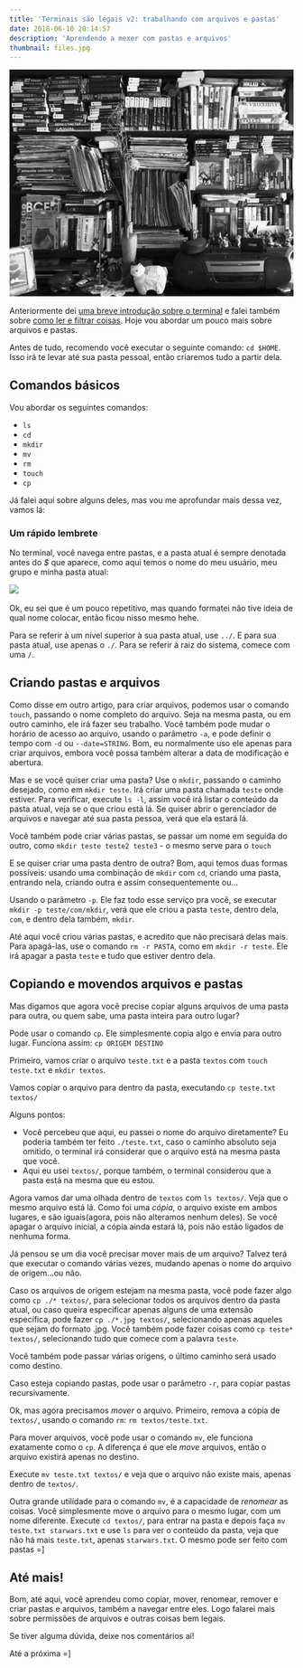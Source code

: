 ```yaml
---
title: 'Terminais são legais v2: trabalhando com arquivos e pastas'
date: 2018-06-10 20:14:57
description: 'Aprendendo a mexer com pastas e arquivos'
thumbnail: files.jpg
---
```


![](/images/Terminais-sao-legais-v2-pastas/files.jpg)

Anteriormente dei [uma breve introdução sobre o terminal](/artigos/terminais-sao-legais-como-comecar-a-usar/) e falei também sobre [como ler e filtrar coisas](/artigos/terminais-sao-legais-v1-lendo-e-filtrando-arquivos/). Hoje vou abordar um pouco mais sobre arquivos e pastas.

Antes de tudo, recomendo você executar o seguinte comando: `cd $HOME`. Isso irá te levar até sua pasta pessoal, então criaremos tudo a partir dela.

## Comandos básicos

Vou abordar os seguintes comandos:

- `ls`
- `cd`
- `mkdir`
- `mv`
- `rm`
- `touch`
- `cp`

Já falei aqui sobre alguns deles, mas vou me aprofundar mais dessa vez, vamos lá:

### Um rápido lembrete

No terminal, você navega entre pastas, e a pasta atual é sempre denotada antes do *$* que aparece, como aqui temos o nome do meu usuário, meu grupo e minha pasta atual:

![](/Terminais-sao-legais-como-comecar-a-usar/user-terminal.png)

Ok, eu sei que é um pouco repetitivo, mas quando formatei não tive ideia de qual nome colocar, então ficou nisso mesmo hehe.

Para se referir à um nível superior à sua pasta atual, use `../`. E para sua pasta atual, use apenas o `./`. Para se referir à raiz do sistema, comece com uma `/`.

## Criando pastas e arquivos

Como disse em outro artigo, para criar arquivos, podemos usar o comando `touch`, passando o nome completo do arquivo. Seja na mesma pasta, ou em outro caminho, ele irá fazer seu trabalho. Você também pode mudar o horário de acesso ao arquivo, usando o parâmetro `-a`, e pode definir o tempo com `-d` ou `--date=STRING`. Bom, eu normalmente uso ele apenas para criar arquivos, embora você possa também alterar a data de modificação e abertura.

Mas e se você quiser criar uma pasta? Use o `mkdir`, passando o caminho desejado, como em `mkdir teste`. Irá criar uma pasta chamada `teste` onde estiver. Para verificar, execute `ls -l`, assim você irá listar o conteúdo da pasta atual, veja se o que criou está lá. Se quiser abrir o gerenciador de arquivos e navegar até sua pasta pessoa, verá que ela estará lá.

Você também pode criar várias pastas, se passar um nome em seguida do outro, como `mkdir teste teste2 teste3` - o mesmo serve para o `touch`

E se quiser criar uma pasta dentro de outra? Bom, aqui temos duas formas possíveis: usando uma combinação de `mkdir` com `cd`, criando uma pasta, entrando nela, criando outra e assim consequentemente ou...

Usando o parâmetro `-p`. Ele faz todo esse serviço pra você, se executar `mkdir -p teste/com/mkdir`, verá que ele criou a pasta `teste`, dentro dela, `com`, e dentro dela também, `mkdir`.

Até aqui você criou várias pastas, e acredito que não precisará delas mais. Para apagá-las, use o comando `rm -r PASTA`, como em `mkdir -r teste`. Ele irá apagar a pasta `teste` e tudo que estiver dentro dela.

## Copiando e movendos arquivos e pastas

Mas digamos que agora você precise copiar alguns arquivos de uma pasta para outra, ou quem sabe, uma pasta inteira para outro lugar?

Pode usar o comando `cp`. Ele simplesmente copia algo e envia para outro lugar. Funciona assim: `cp ORIGEM DESTINO`

Primeiro, vamos criar o arquivo `teste.txt` e a pasta `textos` com `touch teste.txt` e `mkdir textos`.

Vamos copiar o arquivo para dentro da pasta, executando `cp teste.txt textos/`

Alguns pontos:

- Você percebeu que aqui, eu passei o nome do arquivo diretamente? Eu poderia também ter feito `./teste.txt`, caso o caminho absoluto seja omitido, o terminal irá considerar que o arquivo está na mesma pasta que você.
- Aqui eu usei `textos/`, porque também, o terminal considerou que a pasta está na mesma que eu estou.

Agora vamos dar uma olhada dentro de `textos` com `ls textos/`. Veja que o mesmo arquivo está lá. Como foi uma *cópia*, o arquivo existe em ambos lugares, e são iguais(agora, pois não alteramos nenhum deles). Se você apagar o arquivo inicial, a cópia ainda estará lá, pois não estão ligados de nenhuma forma.

Já pensou se um dia você precisar mover mais de um arquivo? Talvez terá que executar o comando várias vezes, mudando apenas o nome do arquivo de origem...ou não. 

Caso os arquivos de origem estejam na mesma pasta, você pode fazer algo como `cp ./* textos/`, para selecionar todos os arquivos dentro da pasta atual, ou caso queira especificar apenas alguns de uma extensão específica, pode fazer `cp ./*.jpg textos/`, selecionando apenas aqueles que sejam do formato .jpg. Você também pode fazer coisas como `cp teste* textos/`, selecionando tudo que comece com a palavra `teste`.

Você também pode passar várias origens, o último caminho será usado como destino.

Caso esteja copiando pastas, pode usar o parâmetro `-r`, para copiar pastas recursivamente.

Ok, mas agora precisamos *mover* o arquivo. Primeiro, remova a cópia de `textos/`, usando o comando `rm`: `rm textos/teste.txt`.

Para mover arquivos, você pode usar o comando `mv`, ele funciona exatamente como o `cp`. A diferença é que ele *move* arquivos, então o arquivo existirá apenas no destino.

Execute `mv teste.txt textos/` e veja que o arquivo não existe mais, apenas dentro de `textos/`.

Outra grande utilidade para o comando `mv`, é a capacidade de *renomear* as coisas. Você simplesmente move o arquivo para o mesmo lugar, com um nome diferente. Execute `cd textos/`, para entrar na pasta e depois faça `mv teste.txt starwars.txt` e use `ls` para ver o conteúdo da pasta, veja que não há mais `teste.txt`, apenas `starwars.txt`. O mesmo pode ser feito com pastas =]

## Até mais!

Bom, até aqui, você aprendeu como copiar, mover, renomear, remover e criar pastas e arquivos, também a navegar entre eles. Logo falarei mais sobre permissões de arquivos e outras coisas bem legais.

Se tiver alguma dúvida, deixe nos comentários aí!

Até a próxima =]
